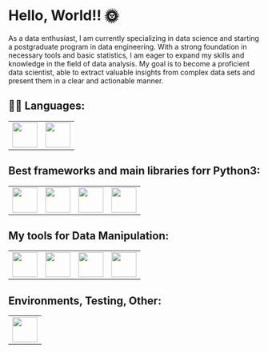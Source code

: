 </head>
<body>
  <h1>Hello, World!! 🌞</h1>
  <p>As a data enthusiast, I am currently specializing in data science and starting a postgraduate program in data engineering. With a strong foundation in necessary tools and basic statistics, I am eager to expand my skills and knowledge in the field of data analysis. My goal is to become a proficient data scientist, able to extract valuable insights from complex data sets and present them in a clear and actionable manner.</p>

    
<h2>👨‍💻 Languages:</h2>
<table>
  <tr>
    <td><a href="https://www.python.org/"><img width='50' height='50' src="https://cdn.jsdelivr.net/gh/devicons/devicon@latest/icons/python/python-original-wordmark.svg"></a></td>
    <td><a href="https://html.com/attributes/"><img width='50' height='50' src="https://cdn.jsdelivr.net/gh/devicons/devicon@latest/icons/html5/html5-original-wordmark.svg"></a></td>
  </tr>
</table>
<h2>Best frameworks and main libraries forr Python3:</h2>

<table>
  <tr>
    <td><a href="https://numpy.org/"><img width='50' height='50' src="https://cdn.jsdelivr.net/gh/devicons/devicon@latest/icons/numpy/numpy-original-wordmark.svg"></a></td>
    <td><a href="https://pandas.pydata.org/"><img width='50' height='50' src="https://cdn.jsdelivr.net/gh/devicons/devicon@latest/icons/pandas/pandas-original-wordmark.svg"></a></td>
    <td><a href="https://scikit-learn.org/"><img width='50' height='50' src="https://cdn.jsdelivr.net/gh/devicons/devicon@latest/icons/scikitlearn/scikitlearn-original.svg"></a></td>
    <td><a href="https://matplotlib.org/"><img width='50' height='50' src="https://cdn.jsdelivr.net/gh/devicons/devicon@latest/icons/matplotlib/matplotlib-original-wordmark.svg"></a></td>
  </tr>
</table>

<h2>My tools for Data Manipulation:</h2>

<table>
  <tr>
    <td><a href="https://jupyter.org/"><img width='50' height='50' src="https://cdn.jsdelivr.net/gh/devicons/devicon@latest/icons/jupyter/jupyter-original-wordmark.svg"></a></td>
    <td><a href="https://www.mysql.com/"><img width='50' height='50' src="https://cdn.jsdelivr.net/gh/devicons/devicon@latest/icons/mysql/mysql-original-wordmark.svg"></a></td>
    <td><a href="https://www.postgresql.org/"><img width='50' height='50' src="https://cdn.jsdelivr.net/gh/devicons/devicon@latest/icons/postgresql/postgresql-original-wordmark.svg"></a></td>
    <td><a href="https://nodejs.org/"><img width='50' height='50' src="https://cdn.jsdelivr.net/gh/devicons/devicon@latest/icons/nodejs/nodejs-original-wordmark.svg"></a></td>
  </tr>
</table>

<h2>Environments, Testing, Other:</h2>

<table>
  <tr>
    <td><a href="https://www.virtualbox.org/"><img width='50' height='50' src="https://banner2.cleanpng.com/20180527/gsi/kisspng-computer-icons-virtualbox-clip-art-5b0a37f69af7a8.8870443015273963426348.jpg"></a></td>
  </tr>
</table>
